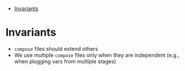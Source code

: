 <!--ts-->
   * [Invariants](#invariants)



<!--te-->
# Invariants

- `compose` files should extend others
- We use multiple `compose` files only when they are independent (e.g., when
  plugging vars from multiple stages)

